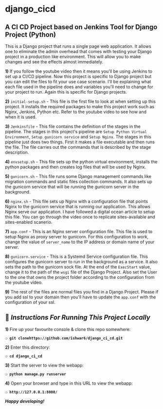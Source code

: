 # django_cicd

## A CI CD Project based on Jenkins Tool for Django Project (Python)
This is a Django project that runs a single page web application. It allows one to eliminate the admin overhead that comes with testing your Django project in a production like environment. This will allow you to make changes and see the effects almost immediately.

**1)** If you follow the youtube video then it means you'll be using Jenkins to set up a CI/CD pipeline. Now this project is specific to Django project but you can edit the files to fit your use case scenario. I'll be explaining what each file used in the pipeline does and variables you'll need to change for your project to run. Again this is specific for Django projects. 

**2)** `initial-setup.sh` - This file is the first file to look at when setting up this project. It installs the required packages to make this project work such as Nginx, Jenkins, Python etc. Refer to the youtube video to see how and when it is used.

**3)** `Jenkinsfile` - This file contains the definition of the stages in the pipeline. The stages in this project's pipeline are `Setup Python Virtual Environment`, `Setup gunicorn service` and `Setup Nginx`. The stages in this pipeline just does two things. First it makes a file executable and then runs the file. The file carries out the commands that is described by the stage description.

**4)** `envsetup.sh` - This file sets up the python virtual environment, installs the python packages and then creates log files that will be used by Nginx. 

**5)** `gunicorn.sh` - This file runs some Django management commands like migration commands and static files collection commands. It also sets up the gunicorn service that will be running the gunicorn server in the background.

**6)** `nginx.sh` - This file sets up Nginx with a configuration file that points Nginx to the gunicorn service that is running our application. This allows Nginx serve our application. I have followed a digital ocean article to setup this file. You can go through the video once to replicate sites-available and sites-enabled scanerio. 

**7)** `app.conf` - This is an Nginx server configuration file. This file is used to setup Nginx as proxy server to gunicorn. For this configuration to work, change the value of `server_name` to the IP address or domain name of your server. 

**8)** `gunicorn.service` - This is a Systemd Service configuration file. This configures the gunicorn server to run in the background as a service. It also sets the path to the gunicorn sock file. At the end of the `ExecStart` value, change it to the path of the `wsgi` file of the Django Project. Also set the User to the one that owns the project folder according to the configuration from the youtube video. 

**9)** The rest of the files are normal files you find in a Django Project. Please if you add ssl to your domain then you'll have to update the `app.conf` with the configuration of your ssl.

## :page_with_curl:  _Instructions For Running This Project Locally_

**1)** Fire up your favourite console & clone this repo somewhere:

__`❍ git clonehttps://github.com/ishwar6/django_ci_cd.git`__

**2)** Enter this directory:

__`❍ cd django_ci_cd`__

**3)** Start the server to view the webapp:

__`❍ python manage.py runserver `__

**4)** Open your browser and type in this URL to view the webapp:

__`❍ http://127.0.0.1:8000/`__

__*Happy developing!*__
